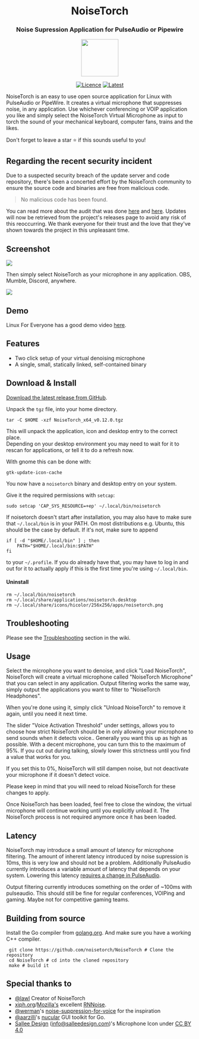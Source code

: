<h1 align="center"> NoiseTorch</h1>
<h3 align="center"> Noise Supression Application for PulseAudio or Pipewire</h3>
<p align="center"><img src="https://raw.githubusercontent.com/noisetorch/NoiseTorch/master/assets/icon/noisetorch.png" width="100" height="100"></p> 


<div align="center">
    
  <a href="">[![Licence][licence]][licence-url]</a>
  <a href="">[![Latest][version]][version-url]</a>
    
</div>

[licence]: https://img.shields.io/badge/License-GPLv3-blue.svg
[licence-url]: https://www.gnu.org/licenses/gpl-3.0
[version]: https://img.shields.io/github/v/release/noisetorch/NoiseTorch?label=Latest&style=flat
[version-url]: https://github.com/noisetorch/NoiseTorch/releases
[stars-shield]: https://img.shields.io/github/stars/noisetorch/NoiseTorch?maxAge=2592000
[stars-url]: https://github.com/noisetorch/NoiseTorch/stargazers/

NoiseTorch is an easy to use open source application for Linux with PulseAudio or PipeWire. It creates a virtual microphone that suppresses noise, in any application. Use whichever conferencing or VOIP application you like and simply select the NoiseTorch Virtual Microphone as input to torch the sound of your mechanical keyboard, computer fans, trains and the likes.

Don't forget to leave a star ⭐ if this sounds useful to you! 

## Regarding the recent security incident

Due to a suspected security breach of the update server and code repository, there's
 been a concerted effort by the NoiseTorch community to ensure the source code and
 binaries are free from malicious code.
 
 > No malicious code has been found.
 
 You can read more about the audit that was done [here](https://github.com/noisetorch/NoiseTorch/discussions/275)
 and [here](https://github.com/noisetorch/NoiseTorch/discussions/264).
 Updates will now be retrieved from the project's releases page to avoid any risk
 of this reoccurring. We thank everyone for their trust and the love that they've
 shown towards the project in this unpleasant time. 

## Screenshot

![](https://i.imgur.com/T2wH0bl.png)

Then simply select NoiseTorch as your microphone in any application. OBS, Mumble, Discord, anywhere.

![](https://i.imgur.com/nimi7Ne.png)

## Demo

Linux For Everyone has a good demo video [here](https://www.youtube.com/watch?v=DzN9rYNeeIU).

## Features
* Two click setup of your virtual denoising microphone
* A single, small, statically linked, self-contained binary

## Download & Install

[Download the latest release from GitHub](https://github.com/noisetorch/NoiseTorch/releases).

Unpack the `tgz` file, into your home directory.

    tar -C $HOME -xzf NoiseTorch_x64_v0.12.0.tgz

This will unpack the application, icon and desktop entry to the correct place.  
Depending on your desktop environment you may need to wait for it to rescan for applications, or tell it to do a refresh now.

With gnome this can be done with:

    gtk-update-icon-cache

You now have a `noisetorch` binary and desktop entry on your system.

Give it the required permissions with `setcap`:

    sudo setcap 'CAP_SYS_RESOURCE=+ep' ~/.local/bin/noisetorch

If noisetorch doesn't start after installation, you may also have to make sure that `~/.local/bin` is in your PATH. On most distributions e.g. Ubuntu, this should be the case by default. If it's not, make sure to append

```
if [ -d "$HOME/.local/bin" ] ; then
    PATH="$HOME/.local/bin:$PATH"
fi
```

to your `~/.profile`. If you do already have that, you may have to log in and out for it to actually apply if this is the first time you're using `~/.local/bin`.

#### Uninstall

    rm ~/.local/bin/noisetorch
    rm ~/.local/share/applications/noisetorch.desktop
    rm ~/.local/share/icons/hicolor/256x256/apps/noisetorch.png 

## Troubleshooting

Please see the [Troubleshooting](https://github.com/noisetorch/NoiseTorch/wiki/Troubleshooting) section in the wiki.

## Usage

Select the microphone you want to denoise, and click "Load NoiseTorch", NoiseTorch will create a virtual microphone called "NoiseTorch Microphone" that you can select in any application. Output filtering works the same way, simply output the applications you want to filter to "NoiseTorch Headphones".

When you're done using it, simply click "Unload NoiseTorch" to remove it again, until you need it next time.

The slider "Voice Activation Threshold" under settings, allows you to choose how strict NoiseTorch should be in only allowing your microphone to send sounds when it detects voice.. Generally you want this up as high as possible. With a decent microphone, you can turn this to the maximum of 95%. If you cut out during talking, slowly lower this strictness until you find a value that works for you.

If you set this to 0%, NoiseTorch will still dampen noise, but not deactivate your microphone if it doesn't detect voice.

Please keep in mind that you will need to reload NoiseTorch for these changes to apply.

Once NoiseTorch has been loaded, feel free to close the window, the virtual microphone will continue working until you explicitly unload it. The NoiseTorch process is not required anymore once it has been loaded.

## Latency

NoiseTorch may introduce a small amount of latency for microphone filtering. The amount of inherent latency introduced by noise supression is 10ms, this is very low and should not be a problem. Additionally PulseAudio currently introduces a variable amount of latency that depends on your system. Lowering this latency [requires a change in PulseAudio](https://gitlab.freedesktop.org/pulseaudio/pulseaudio/-/issues/120).

Output filtering currently introduces something on the order of ~100ms with pulseaudio. This should still be fine for regular conferences, VOIPing and gaming. Maybe not for competitive gaming teams.

## Building from source

Install the Go compiler from [golang.org](https://golang.org/). And make sure you have a working C++ compiler.

```shell
 git clone https://github.com/noisetorch/NoiseTorch # Clone the repository
 cd NoiseTorch # cd into the cloned repository
 make # build it
 ```

## Special thanks to

* [@lawl](https://github.com/lawl) Creator of NoiseTorch
* [xiph.org](https://xiph.org)/[Mozilla's](https://mozilla.org) excellent [RNNoise](https://jmvalin.ca/demo/rnnoise/).
* [@werman](https://github.com/werman/)'s [noise-suppression-for-voice](https://github.com/werman/noise-suppression-for-voice/) for the inspiration
* [@aarzilli](https://github.com/aarzilli/)'s [nucular](https://github.com/aarzilli/nucular) GUI toolkit for Go.
* [Sallee Design](https://www.salleedesign.com) (info@salleedesign.com)'s Microphone Icon under [CC BY 4.0](https://creativecommons.org/licenses/by/4.0/)

